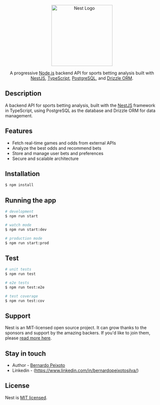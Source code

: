 <p align="center">
  <a href="http://nestjs.com/" target="blank"><img src="https://nestjs.com/img/logo-small.svg" width="200" alt="Nest Logo" /></a>
</p>

<p align="center">A progressive <a href="http://nodejs.org" target="_blank">Node.js</a> backend API for sports betting analysis built with <a href="https://nestjs.com/" target="_blank">NestJS</a>, <a href="https://www.typescriptlang.org/" target="_blank">TypeScript</a>, <a href="https://www.postgresql.org/" target="_blank">PostgreSQL</a>, and <a href="https://github.com/drizzle-team/drizzle-orm" target="_blank">Drizzle ORM</a>.</p>
<p align="center">

## Description

A backend API for sports betting analysis, built with the [NestJS](https://github.com/nestjs/nest) framework in TypeScript, using PostgreSQL as the database and Drizzle ORM for data management.

## Features

- Fetch real-time games and odds from external APIs
- Analyze the best odds and recommend bets
- Store and manage user bets and preferences
- Secure and scalable architecture

## Installation

```bash
$ npm install
```

## Running the app

```bash
# development
$ npm run start

# watch mode
$ npm run start:dev

# production mode
$ npm run start:prod
```

## Test

```bash
# unit tests
$ npm run test

# e2e tests
$ npm run test:e2e

# test coverage
$ npm run test:cov
```

## Support

Nest is an MIT-licensed open source project. It can grow thanks to the sponsors and support by the amazing backers. If you'd like to join them, please [read more here](https://docs.nestjs.com/support).

## Stay in touch

- Author - [Bernardo Peixoto](https://github.com/bernardopeixoto)
- Linkedin - (https://www.linkedin.com/in/bernardopeixotosilva/)

## License

Nest is [MIT licensed](LICENSE).
